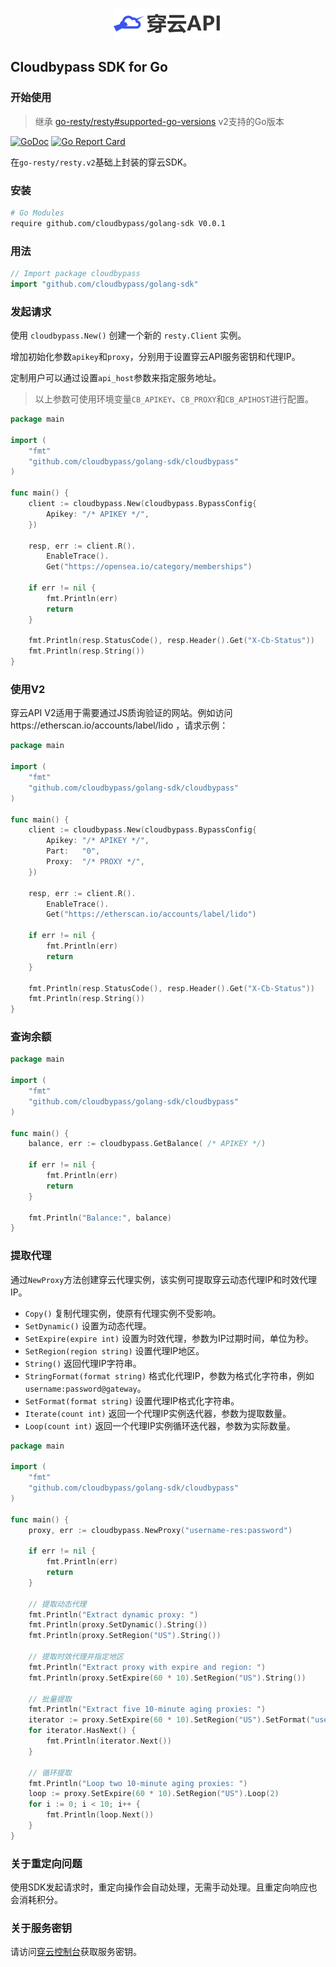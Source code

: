 <p align="center">
  <a href="https://cloudbypass.com/" target="_blank" rel="noopener noreferrer" >
    <div align="center">
        <img src="https://raw.githubusercontent.com/cloudbypass/example/main/assets/img.png" alt="Cloudbypass" height="50">
    </div>
  </a>
</p>

## Cloudbypass SDK for Go

### 开始使用

> 继承 [go-resty/resty#supported-go-versions](https://github.com/go-resty/resty#supported-go-versions) v2支持的Go版本


[![GoDoc](https://godoc.org/github.com/cloudbypass/golang-sdk?status.svg)](https://godoc.org/github.com/cloudbypass/golang-sdk)
[![Go Report Card](https://goreportcard.com/badge/github.com/cloudbypass/golang-sdk)](https://goreportcard.com/report/github.com/cloudbypass/golang-sdk)

在`go-resty/resty.v2`基础上封装的穿云SDK。

### 安装

```bash
# Go Modules
require github.com/cloudbypass/golang-sdk V0.0.1
```

### 用法

```go
// Import package cloudbypass
import "github.com/cloudbypass/golang-sdk"
```

### 发起请求

使用 `cloudbypass.New()` 创建一个新的 `resty.Client` 实例。

增加初始化参数`apikey`和`proxy`，分别用于设置穿云API服务密钥和代理IP。

定制用户可以通过设置`api_host`参数来指定服务地址。

> 以上参数可使用环境变量`CB_APIKEY`、`CB_PROXY`和`CB_APIHOST`进行配置。

```go
package main

import (
	"fmt"
	"github.com/cloudbypass/golang-sdk/cloudbypass"
)

func main() {
	client := cloudbypass.New(cloudbypass.BypassConfig{
		Apikey: "/* APIKEY */",
	})

	resp, err := client.R().
		EnableTrace().
		Get("https://opensea.io/category/memberships")

	if err != nil {
		fmt.Println(err)
		return
	}

	fmt.Println(resp.StatusCode(), resp.Header().Get("X-Cb-Status"))
	fmt.Println(resp.String())
}
```

### 使用V2

穿云API V2适用于需要通过JS质询验证的网站。例如访问https://etherscan.io/accounts/label/lido ，请求示例：

```go
package main

import (
	"fmt"
	"github.com/cloudbypass/golang-sdk/cloudbypass"
)

func main() {
	client := cloudbypass.New(cloudbypass.BypassConfig{
		Apikey: "/* APIKEY */",
		Part:   "0",
		Proxy:  "/* PROXY */",
	})

	resp, err := client.R().
		EnableTrace().
		Get("https://etherscan.io/accounts/label/lido")

	if err != nil {
		fmt.Println(err)
		return
	}

	fmt.Println(resp.StatusCode(), resp.Header().Get("X-Cb-Status"))
	fmt.Println(resp.String())
}

```

### 查询余额

```go
package main

import (
	"fmt"
	"github.com/cloudbypass/golang-sdk/cloudbypass"
)

func main() {
	balance, err := cloudbypass.GetBalance( /* APIKEY */)

	if err != nil {
		fmt.Println(err)
		return
	}

	fmt.Println("Balance:", balance)
}

```

### 提取代理

通过`NewProxy`方法创建穿云代理实例，该实例可提取穿云动态代理IP和时效代理IP。

+ `Copy()` 复制代理实例，使原有代理实例不受影响。
+ `SetDynamic()` 设置为动态代理。
+ `SetExpire(expire int)` 设置为时效代理，参数为IP过期时间，单位为秒。
+ `SetRegion(region string)` 设置代理IP地区。
+ `String()` 返回代理IP字符串。
+ `StringFormat(format string)` 格式化代理IP，参数为格式化字符串，例如`username:password@gateway`。
+ `SetFormat(format string)` 设置代理IP格式化字符串。
+ `Iterate(count int)` 返回一个代理IP实例迭代器，参数为提取数量。
+ `Loop(count int)` 返回一个代理IP实例循环迭代器，参数为实际数量。

```go
package main

import (
	"fmt"
	"github.com/cloudbypass/golang-sdk/cloudbypass"
)

func main() {
	proxy, err := cloudbypass.NewProxy("username-res:password")

	if err != nil {
		fmt.Println(err)
		return
	}

	// 提取动态代理
	fmt.Println("Extract dynamic proxy: ")
	fmt.Println(proxy.SetDynamic().String())
	fmt.Println(proxy.SetRegion("US").String())

	// 提取时效代理并指定地区
	fmt.Println("Extract proxy with expire and region: ")
	fmt.Println(proxy.SetExpire(60 * 10).SetRegion("US").String())

	// 批量提取
	fmt.Println("Extract five 10-minute aging proxies: ")
	iterator := proxy.SetExpire(60 * 10).SetRegion("US").SetFormat("username:password:gateway").Iterate(10)
	for iterator.HasNext() {
		fmt.Println(iterator.Next())
	}

	// 循环提取
	fmt.Println("Loop two 10-minute aging proxies: ")
	loop := proxy.SetExpire(60 * 10).SetRegion("US").Loop(2)
	for i := 0; i < 10; i++ {
		fmt.Println(loop.Next())
	}
}
```

### 关于重定向问题

使用SDK发起请求时，重定向操作会自动处理，无需手动处理。且重定向响应也会消耗积分。

### 关于服务密钥

请访问[穿云控制台](https://console.cloudbypass.com/#/api/account)获取服务密钥。